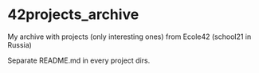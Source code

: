 # 42projects_archive
My archive with projects (only interesting ones) from Ecole42 (school21 in Russia)

Separate README.md in every project dirs.
